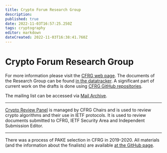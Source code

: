 ```yaml
---
title: Crypto Forum Research Group
description: 
published: true
date: 2022-11-03T16:57:25.250Z
tags: cryptography
editor: markdown
dateCreated: 2022-11-03T16:38:41.760Z
---
```


# Crypto Forum Research Group
For more information please visit the [CFRG web page](https://datatracker.ietf.org/rg/cfrg/about/). 
The documents of the Research Group can be found [in the datatracker](https://datatracker.ietf.org/rg/cfrg/documents/).
A significant part of current work on the drafts is done using [CFRG GitHub repositories](https://github.com/cfrg).

The mailing list can be accessed via [Mail Archive](https://mailarchive.ietf.org/arch/browse/cfrg/).

---
[Crypto Review Panel](https://wiki.ietf.org/e/en/group/CFRG/CryptoPanel) is managed by CFRG Chairs and is used to review crypto algorithms and their use in IETF protocols. It is used to review documents submitted to CFRG, IETF Security Area and Independent Submission Editor.

---
There was a process of PAKE selection in CFRG in 2019-2020. 
All materials (and the information about the finalists) are available [at the GitHub page](https://github.com/cfrg/pake-selection/).